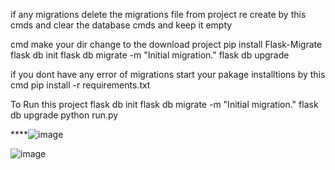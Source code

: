 if any migrations delete the migrations file from project re create by this cmds and clear the database cmds and keep it empty 



cmd make your dir change to the download project
pip install Flask-Migrate
flask db init
flask db migrate -m "Initial migration."
flask db upgrade


if you dont have any error of migrations
start your pakage installtions by this cmd
pip install -r requirements.txt

To Run this project 
flask db init
flask db migrate -m "Initial migration."
flask db upgrade
python run.py


****![image](https://github.com/raghava0914/Python-Flask/assets/143807508/293bfce1-2187-489c-98db-ab0fb7f2d414)

![image](https://github.com/raghava0914/Python-Flask/assets/143807508/58ea7266-1160-4b54-8112-3b9a45cbefd7)
